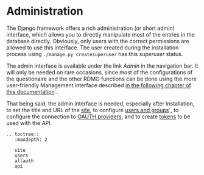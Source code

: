 # Administration

The Django framework offers a rich administration (or short admin) interface, which allows you to directly manipulate most of the entries in the database directly. Obviously, only users with the correct permissions are allowed to use this interface. The user created during the installation process using ``./manage.py createsuperuser`` has this *superuser* status.

The admin interface is available under the link *Admin* in the navigation bar. It will only be needed on rare occasions, since most of the configurations of the questionaire and the other RDMO functions can be done using the more user-friendly Management interface described [in the following chapter of this documentation](../../management/index.html)`.

That being said, the admin interface is needed, especially after installation, to set the title and URL of the [site](../../administration/site.html), to configure [users and groups](../../administration/users.html)`, to configure the connection to [OAUTH providers](../../administration/allauth.html), and to create [tokens](../../administration/tokens.html) to be used with the API.

```eval_rst
.. toctree::
   :maxdepth: 2

   site
   users
   allauth
   api
```
